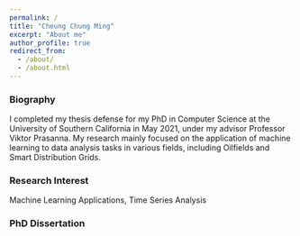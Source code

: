 ```yaml
---
permalink: /
title: "Cheung Chung Ming"
excerpt: "About me"
author_profile: true
redirect_from: 
  - /about/
  - /about.html
---
```



### Biography

I completed my thesis defense for my PhD in Computer Science at the University of Southern California in May 2021, under my advisor Professor Viktor Prasanna. My research mainly focused on the application of machine learning to data analysis tasks in various fields, including Oilfields and Smart Distribution Grids.


### Research Interest

Machine Learning Applications, Time Series Analysis


### PhD Dissertation



